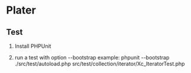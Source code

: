 Plater
==================================================

Test
--------

1. Install PHPUnit

2. run a test with option --bootstrap
    example:
    phpunit --bootstrap ./src/test/autoload.php src/test/collection/iterator/Xc_IteratorTest.php

